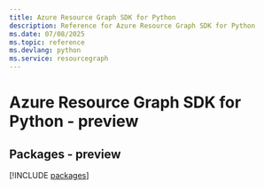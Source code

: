 ```yaml
---
title: Azure Resource Graph SDK for Python
description: Reference for Azure Resource Graph SDK for Python
ms.date: 07/08/2025
ms.topic: reference
ms.devlang: python
ms.service: resourcegraph
---
```

# Azure Resource Graph SDK for Python - preview
## Packages - preview
[!INCLUDE [packages](resource-graph-index.md)]